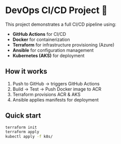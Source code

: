 # DevOps CI/CD Project 🚀

This project demonstrates a full CI/CD pipeline using:
- **GitHub Actions** for CI/CD
- **Docker** for containerization
- **Terraform** for infrastructure provisioning (Azure)
- **Ansible** for configuration management
- **Kubernetes (AKS)** for deployment

## How it works
1. Push to GitHub → triggers GitHub Actions
2. Build → Test → Push Docker image to ACR
3. Terraform provisions ACR & AKS
4. Ansible applies manifests for deployment

## Quick start
```bash
terraform init
terraform apply
kubectl apply -f k8s/
